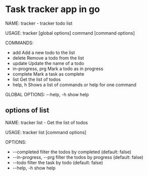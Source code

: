 # Task tracker app in go

NAME:
   tracker - tracker todo list

USAGE:
   tracker [global options] command [command options]

COMMANDS:
- add               Add a new todo to the list
- delete            Remove a todo from the list
- update            Update the name of a todo
- in-progress, prg  Mark a todo as in progress
- complete          Mark a task as complete
- list              Get the list of todos
- help, h           Shows a list of commands or help for one command

GLOBAL OPTIONS:
   --help, -h  show help

## options of list

NAME:
   tracker list - Get the list of todos

USAGE:
   tracker list [command options]

OPTIONS:
- --completed           filter the todos by completed (default: false)
- --in-progress, --prg  filter the todos by progress (default: false)
- --todo                filter the task by todo (default: false)
- --help, -h            show help

